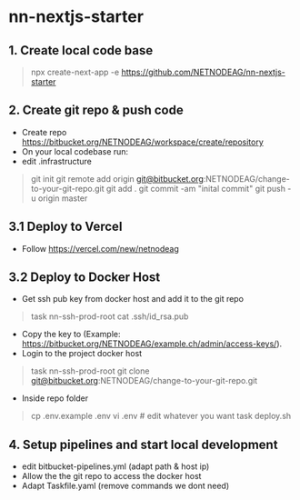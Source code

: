 # nn-nextjs-starter

## 1. Create local code base
> npx create-next-app -e https://github.com/NETNODEAG/nn-nextjs-starter

## 2. Create git repo & push code
- Create repo https://bitbucket.org/NETNODEAG/workspace/create/repository
- On your local codebase run:
- edit .infrastructure 
> git init
> git remote add origin git@bitbucket.org:NETNODEAG/change-to-your-git-repo.git
> git add .
> git commit -am "inital commit"
> git push -u origin master

## 3.1 Deploy to Vercel

- Follow https://vercel.com/new/netnodeag

## 3.2 Deploy to Docker Host
- Get ssh pub key from docker host and add it to the git repo
> task nn-ssh-prod-root
> cat .ssh/id_rsa.pub
- Copy the key to (Example: https://bitbucket.org/NETNODEAG/example.ch/admin/access-keys/). 
- Login to the project docker host 
> task nn-ssh-prod-root
> git clone git@bitbucket.org:NETNODEAG/change-to-your-git-repo.git
- Inside repo folder
> cp .env.example .env
> vi .env # edit whatever you want
> task deploy.sh

## 4. Setup pipelines and start local development
- edit bitbucket-pipelines.yml (adapt path & host ip)
- Allow the the git repo to access the docker host
- Adapt Taskfile.yaml (remove commands we dont need)